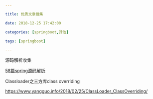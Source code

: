 ```yaml
---

title: 优质文章搜集

date: 2018-12-25 17:42:00

categories: [springboot,其他]

tags: [springboot]

---
```



源码解析收集


<!--more-->

[58篇spring源码解析](https://blog.csdn.net/qq_26000415/article/category/7369081/3)

Classloader之三方库class overriding

https://www.yangguo.info/2018/02/25/ClassLoader_ClassOverriding/